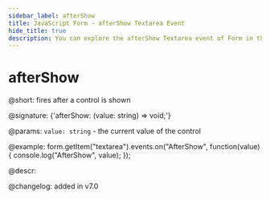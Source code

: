 ```yaml
---
sidebar_label: afterShow
title: JavaScript Form - afterShow Textarea Event 
hide_title: true
description: You can explore the afterShow Textarea event of Form in the documentation of the DHTMLX JavaScript UI library. Browse developer guides and API reference, try out code examples and live demos, and download a free 30-day evaluation version of DHTMLX Suite 7.
---
```

 
# afterShow

@short: fires after a control is shown

@signature: {'afterShow: (value: string) => void;'}

@params:
`value: string` - the current value of the control

@example:
form.getItem("textarea").events.on("AfterShow", function(value) {
    console.log("AfterShow", value);
});

@descr:

@changelog: added in v7.0
